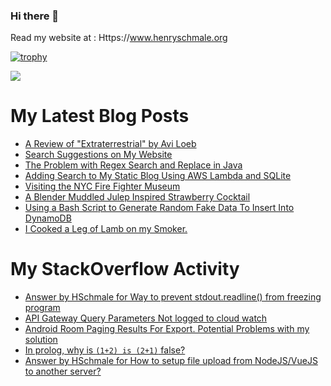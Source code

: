 ### Hi there 👋

Read my website at : Https://www.henryschmale.org

[![trophy](https://github-profile-trophy.vercel.app/?username=hschmale16)](https://github.com/ryo-ma/github-profile-trophy)

![](https://oosbvkzj53.execute-api.us-east-1.amazonaws.com/hit?url=https://github.com/hschmale16)

# My Latest Blog Posts
<!-- BLOG-POST-LIST:START -->
- [A Review of "Extraterrestrial" by Avi Loeb](https://www.henryschmale.org/2021/09/01/extraterristal-avi-loeb.html)
- [Search Suggestions on My Website](https://www.henryschmale.org/2021/07/27/search-suggest.html)
- [The Problem with Regex Search and Replace in Java](https://www.henryschmale.org/2021/07/15/regex-quoting.html)
- [Adding Search to My Static Blog Using AWS Lambda and SQLite](https://www.henryschmale.org/2021/07/09/blog-search.html)
- [Visiting the NYC Fire Fighter Museum](https://www.henryschmale.org/2021/07/06/fire-fighter-museum.html)
- [A Blender Muddled Julep Inspired Strawberry Cocktail](https://www.henryschmale.org/2021/06/05/strawberry-julep.html)
- [Using a Bash Script to Generate Random Fake Data To Insert Into DynamoDB](https://www.henryschmale.org/2021/03/30/aws-dynamo-faker.html)
- [I Cooked a Leg of Lamb on my Smoker.](https://www.henryschmale.org/2021/03/26/leg-of-lamb.html)
<!-- BLOG-POST-LIST:END -->

# My StackOverflow Activity
<!-- STACKOVERFLOW:START -->
- [Answer by HSchmale for Way to prevent stdout.readline() from freezing program](https://stackoverflow.com/questions/68523083/way-to-prevent-stdout-readline-from-freezing-program/68523114#68523114)
- [API Gateway Query Parameters Not logged to cloud watch](https://stackoverflow.com/questions/68323907/api-gateway-query-parameters-not-logged-to-cloud-watch)
- [Android Room Paging Results For Export. Potential Problems with my solution](https://stackoverflow.com/questions/66377671/android-room-paging-results-for-export-potential-problems-with-my-solution)
- [In prolog, why is `(1+2) is (2+1)` false?](https://stackoverflow.com/questions/65083397/in-prolog-why-is-12-is-21-false)
- [Answer by HSchmale for How to setup file upload from NodeJS/VueJS to another server?](https://stackoverflow.com/questions/63026513/how-to-setup-file-upload-from-nodejs-vuejs-to-another-server/63026557#63026557)
<!-- STACKOVERFLOW:END -->
